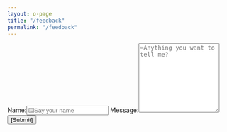 ```yaml
---
layout: o-page
title: "/feedback"
permalink: "/feedback"
---
```


<form name="sendmail" action="mailto:zhang_nan_163@163.com?subject=anyone-developer-feedback">
	<lable for="name">Name:</lable><input type="text" id="name" name="name" placeholder="⌨️Say your name" autocomplete="off">
  <lable for="body">Message:</lable><textarea rows="10" id="body" name="body" placeholder="⌨️Anything you want to tell me?" autocomplete="off"></textarea>
  <input type="submit" value="[Submit]">
</form>
